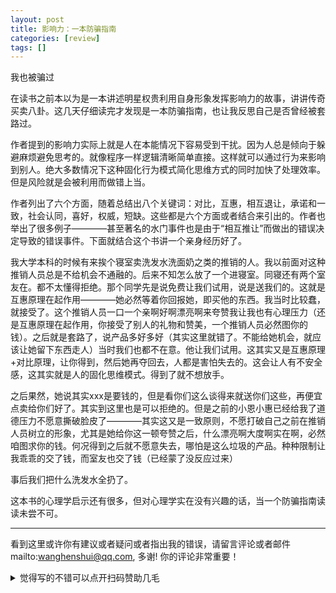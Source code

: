 ```yaml
---
layout: post
title: 影响力：一本防骗指南
categories: [review]
tags: []
---
```


我也被骗过

<!-- more -->


在读书之前本以为是一本讲述明星权贵利用自身形象发挥影响力的故事，讲讲传奇买卖八卦。这几天仔细读完才发现是一本防骗指南，也让我反思自己是否曾经被套路过。

作者提到的影响力实际上就是人在本能情况下容易受到干扰。因为人总是倾向于躲避麻烦避免思考的。就像程序一样逻辑清晰简单直接。这样就可以通过行为来影响到别人。绝大多数情况下这种固化行为模式简化思维方式的同时加快了处理效率。但是风险就是会被利用而做错上当。

作者列出了六个方面，随着总结出八个关键词：对比，互惠，相互退让，承诺和一致，社会认同，喜好，权威，短缺。这些都是六个方面或者结合来引出的。作者也举出了很多例子————甚至著名的水门事件也是由于“相互推让”而做出的错误决定导致的错误事件。下面就结合这个书讲一个亲身经历好了。

我大学本科的时候有来挨个寝室卖洗发水洗面奶之类的推销的人。我以前面对这种推销人员总是不给机会不通融的。后来不知怎么放了一个进寝室。同寝还有两个室友在。都不太懂得拒绝。那个同学先是说免费让我们试用，说是送我们的。这就是互惠原理在起作用————她必然等着你回报她，即买他的东西。我当时比较蠢，就接受了。这个推销人员一口一个亲啊好啊漂亮啊来夸赞我让我也有心理压力（还是互惠原理在起作用，你接受了别人的礼物和赞美，一个推销人员必然图你的钱）。之后就是套路了，说产品多好多好（其实这里就错了。不能给她机会，就应该让她留下东西走人）当时我们也都不在意。他让我们试用。这其实又是互惠原理+对比原理，让你得到，然后她再夺回去，人都是害怕失去的。这会让人有不安全感，这其实就是人的固化思维模式。得到了就不想放手。

之后果然，她说其实xxx是要钱的，但是看你们这么谈得来就送你们这些，再便宜点卖给你们好了。其实到这里也是可以拒绝的。但是之前的小恩小惠已经给我了道德压力不愿意撕破脸皮了————其实这又是一致原则，不愿打破自己之前在推销人员树立的形象，尤其是她给你这一顿夸赞之后，什么漂亮啊大度啊实在啊，必然咱图求你的钱。何况得到之后就不愿意失去，哪怕是这么垃圾的产品。种种限制让我乖乖的交了钱，而室友也交了钱（已经蒙了没反应过来）

事后我们把什么洗发水全扔了。

这本书的心理学启示还有很多，但对心理学实在没有兴趣的话，当一个防骗指南读读未尝不可。


---

看到这里或许你有建议或者疑问或者指出我的错误，请留言评论或者邮件mailto:wanghenshui@qq.com, 多谢!  你的评论非常重要！

<details>
<summary>觉得写的不错可以点开扫码赞助几毛</summary>
<img src="https://wanghenshui.github.io/assets/wepay.png" alt="微信转账">
</details>